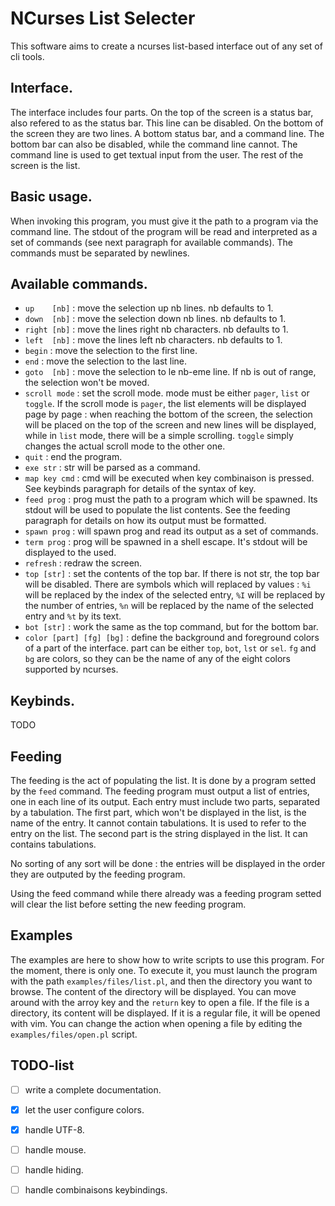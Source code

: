 # NCurses List Selecter
This software aims to create a ncurses list-based interface out of any set of
cli tools.

## Interface.
The interface includes four parts. On the top of the screen is a status bar,
also refered to as the status bar. This line can be disabled. On the bottom of
the screen they are two lines. A bottom status bar, and a command line. The
bottom bar can also be disabled, while the command line cannot. The command
line is used to get textual input from the user. The rest of the screen is the
list.

## Basic usage.
When invoking this program, you must give it the path to a program via the
command line. The stdout of the program will be read and interpreted as a set
of commands (see next paragraph for available commands). The commands must be
separated by newlines.

## Available commands.
 - `up    [nb]`  : move the selection up nb lines. nb defaults to 1.
 - `down  [nb]`  : move the selection down nb lines. nb defaults to 1.
 - `right [nb]`  : move the lines right nb characters. nb defaults to 1.
 - `left  [nb]`  : move the lines left nb characters. nb defaults to 1.
 - `begin`       : move the selection to the first line.
 - `end`         : move the selection to the last line.
 - `goto  [nb]`  : move the selection to le nb-eme line. If nb is out of range,
                 the selection won't be moved.
 - `scroll mode` : set the scroll mode. mode must be either `pager`, `list` or
                   `toggle`. If the scroll mode is `pager`, the list elements
                   will be displayed page by page : when reaching the bottom of
                   the screen, the selection will be placed on the top of the
                   screen and new lines will be displayed, while in `list`
                   mode, there will be a simple scrolling. `toggle` simply
                   changes the actual scroll mode to the other one.
 - `quit`        : end the program.
 - `exe str`     : str will be parsed as a command.
 - `map key cmd` : cmd will be executed when key combinaison is pressed. See
                 keybinds paragraph for details of the syntax of key.
 - `feed prog`   : prog must the path to a program which will be spawned. Its
                 stdout will be used to populate the list contents. See the
                 feeding paragraph for details on how its output must be
                 formatted.
 - `spawn prog`  : will spawn prog and read its output as a set of commands.
 - `term prog`   : prog will be spawned in a shell escape. It's stdout will be
                 displayed to the used.
 - `refresh`     : redraw the screen.
 - `top [str]`   : set the contents of the top bar. If there is not str, the
                   top bar will be disabled. There are symbols which will
                   replaced by values : `%i` will be replaced by the index
                   of the selected entry, `%I` will be replaced by the number
                   of entries, `%n` will be replaced by the name of the
                   selected entry and `%t` by its text.
 - `bot [str]`   : work the same as the top command, but for the bottom bar.
 - `color [part] [fg] [bg]` : define the background and foreground colors of a
                            part of the interface. part can be either `top`,
                            `bot`, `lst` or `sel`. `fg` and `bg` are colors,
                            so they can be the name of any of the eight colors
                            supported by ncurses.

## Keybinds.
TODO

## Feeding
The feeding is the act of populating the list. It is done by a program setted
by the `feed` command. The feeding program must output a list of entries, one
in each line of its output. Each entry must include two parts, separated by a
tabulation. The first part, which won't be displayed in the list, is the name
of the entry. It cannot contain tabulations. It is used to refer to the entry
on the list. The second part is the string displayed in the list. It can
contains tabulations.

No sorting of any sort will be done : the entries will be displayed in the
order they are outputed by the feeding program.

Using the feed command while there already was a feeding program setted will
clear the list before setting the new feeding program.

## Examples
The examples are here to show how to write scripts to use this program. For the
moment, there is only one. To execute it, you must launch the program with the
path `examples/files/list.pl`, and then the directory you want to browse. The
content of the directory will be displayed. You can move around with the arroy
key and the `return` key to open a file. If the file is a directory, its
content will be displayed. If it is a regular file, it will be opened with vim.
You can change the action when opening a file by editing the
`examples/files/open.pl` script.

## TODO-list
 - [ ] write a complete documentation.
 - [X] let the user configure colors.
 - [X] handle UTF-8.
 - [ ] handle mouse.
 - [ ] handle hiding.
 - [ ] handle combinaisons keybindings.

